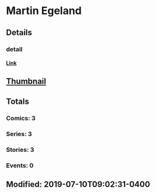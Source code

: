 # Martin  Egeland 
## Details
### detail
#### [Link](http://marvel.com/comics/creators/13763/martin_egeland?utm_campaign=apiRef&utm_source=225578a89fc76f3d20fbffda5d17a88d)
## [Thumbnail](http://i.annihil.us/u/prod/marvel/i/mg/b/40/image_not_available.jpg)
## Totals
### Comics: 3
### Series: 3
### Stories: 3
### Events: 0
## Modified: 2019-07-10T09:02:31-0400